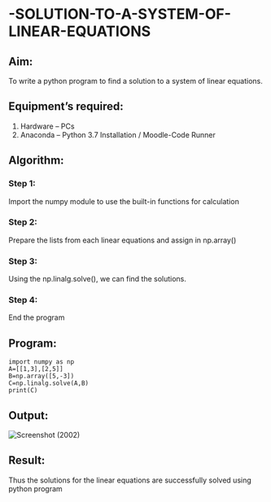 # -SOLUTION-TO-A-SYSTEM-OF-LINEAR-EQUATIONS
## Aim:
To write a python program to find a solution to a system of linear equations.
## Equipment’s required:
1. 	Hardware – PCs
2. 	Anaconda – Python 3.7 Installation / Moodle-Code Runner
## Algorithm:
### Step 1: 
Import the numpy module to use the built-in functions for calculation
### Step 2: 
Prepare the lists from each linear equations and assign in np.array()
### Step 3: 
Using the np.linalg.solve(), we can find the solutions.
### Step 4: 
End the program
## Program:
```
import numpy as np
A=[[1,3],[2,5]]
B=np.array([5,-3])
C=np.linalg.solve(A,B)
print(C)
```

## Output:
![Screenshot (2002)](https://github.com/user-attachments/assets/322deb9c-bad7-4585-bf53-09a628d8baf6)


## Result: 
Thus the solutions for the linear equations are successfully solved using python program

